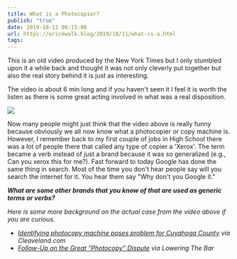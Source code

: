 ```yaml
---
title: What is a Photocopier?
publish: "true"
date: 2019-10-11 06:15:00
url: https://ericmwalk.blog/2019/10/11/what-is-a.html
tags: 
---
```


This is an old video produced by the New York Times but I only stumbled upon it a while back and thought it was not only cleverly put together but also the real story behind it is just as interesting.

The video is about 6 min long and if you haven't seen it I feel it is worth the listen as there is some great acting involved in what was a real disposition.

![](https://www.youtube.com/embed/PZbqAMEwtOE)

Now many people might just think that the video above is really funny because obviously we all now know what a photocopier or copy machine is. However, I remember back to my first couple of jobs in High School there was a lot of people there that called any type of copier a 'Xerox'. The term became a verb instead of just a brand because it was so generalized (e.g., Can you xerox this for me?). Fast forward to today Google has done the same thing in search. Most of the time you don't hear people say will you search the internet for it. You hear them say "Why don't you Google it."

***What are some other brands that you know of that are used as generic terms or verbs?***


*Here is some more background on the actual case from the video above if you are curious.*

* *[Identifying photocopy machine poses problem for Cuyahoga County](https://www.cleveland.com/metro/2011/03/identifying_photocopy_machine.html) via Cleaveland.com*
* *[Follow-Up on the Great “Photocopy” Dispute](http://loweringthebar.net/2011/03/followup-on-the-great-photocopy-dispute.html) via Lowering The Bar*